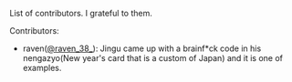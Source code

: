List of contributors. I grateful to them.

Contributors:

- raven([@raven_38_](https://twitter.com/raven_38_)): 
Jingu came up with a brainf\*ck code in his nengazyo(New year's card that is a custom of Japan)
and it is one of examples.
